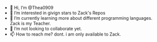- 👋 Hi, I’m @Thea0909
- 👀 I’m interested in givign stars to Zack's Repos
- 🌱 I’m currently learning more about different programming languages. Zack is my Teacher.
- 💞️ I’m not looking to collaborate yet.
- 📫 How to reach me? dont. i am only available to Zack.

<!---
Thea0909/Thea0909 is a ✨ special ✨ repository because its `README.md` (this file) appears on your GitHub profile.
You can click the Preview link to take a look at your changes.
--->
